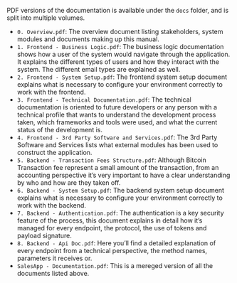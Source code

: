 PDF versions of the documentation is available under the `docs` folder, and is split into multiple volumes.

 * `0. Overview.pdf`: The overview document listing stakeholders, system modules and documents making up this manual.
 * `1. Frontend - Business Logic.pdf`: The business logic documentation shows how a user of the system would navigate through the application. It explains the different types of users and how they interact with the system. The different email types are explained as well.
 * `2. Frontend - System Setup.pdf`: The frontend system setup document explains what is necessary to configure your environment correctly to work with the frontend.
 * `3. Frontend - Technical Documentation.pdf`: The technical documentation is oriented to future developers or any person with a technical profile that wants to understand the development process taken, which frameworks and tools were used, and what the current status of the development is.
 * `4. Frontend - 3rd Party Software and Services.pdf`: The 3rd Party Software and Services lists what external modules has been used to construct the application.
 * `5. Backend - Transaction Fees Structure.pdf`: Although Bitcoin Transaction fee represent a small amount of the transaction, from an accounting perspective it’s very important to have a clear understanding by who and how are they taken off.
 * `6. Backend - System Setup.pdf`: The backend system setup document explains what is necessary to configure your environment correctly to work with the backend.
 * `7. Backend - Authentication.pdf`: The authentication is a key security feature of the process, this document explains in detail how it’s managed for every endpoint, the protocol, the use of tokens and payload signature.
 * `8. Backend - Api Doc.pdf`: Here you’ll find a detailed explanation of every endpoint from a technical perspective, the method names, parameters it receives or.
 * `SalesApp - Documentation.pdf`: This is a mereged version of all the documents listed above.
